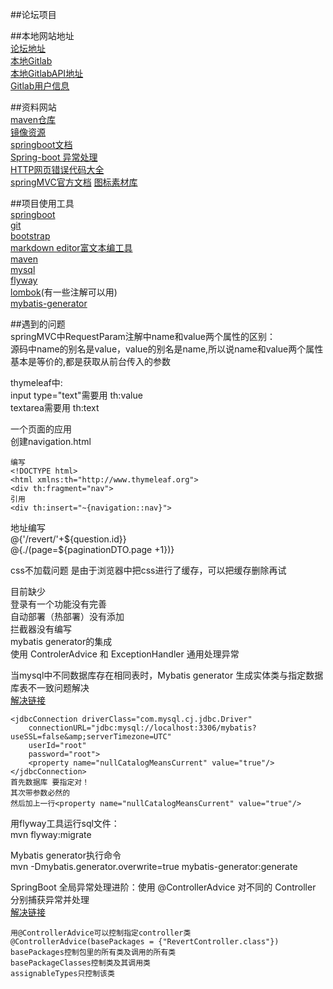 ##论坛项目<br>

##本地网站地址<br>
[论坛地址](http://localhost:8887)<br>
[本地Gitlab](http://192.168.31.174/)<br>
[本地GitlabAPI地址](http://192.168.31.174/help/api/oauth2.md)<br>
[Gitlab用户信息](http://192.168.31.174/api/v4/user?access_token=jCEq22FxbCc2Jsr7uySM)

##资料网站<br>
[maven仓库](https://mvnrepository.com/)<br>
[镜像资源](https://mirrors.tuna.tsinghua.edu.cn/)<br>
[springboot文档](https://docs.spring.io/spring-boot/docs/2.0.0.RC1/reference/htmlsingle/)<br>
[Spring-boot 异常处理](https://www.jianshu.com/p/332f42fbabe2)<br>
[HTTP网页错误代码大全](https://blog.csdn.net/admin_8888/article/details/75270112)<br>
[springMVC官方文档](https://docs.spring.io/spring/docs/5.0.1.RELEASE/spring-framework-reference/web.html#spring-web)
[图标素材库](https://www.iconfont.cn/)

##项目使用工具<br>
[springboot](https://spring.io/)<br>
[git](https://git-scm.com/)<br>
[bootstrap](https://www.bootcss.com/)<br>
[markdown editor富文本编工具](http://editor.md.ipandao.com/)<br>
[maven](http://maven.apache.org/)<br>
[mysql](https://www.mysql.com/)<br>
[flyway](https://flywaydb.org/)<br>
[lombok](https://projectlombok.org/)(有一些注解可以用)<br>
[mybatis-generator](http://mybatis.org/generator/running/running.html)<br>

##遇到的问题<br>
springMVC中RequestParam注解中name和value两个属性的区别：<br>
源码中name的别名是value，value的别名是name,所以说name和value两个属性基本是等价的,都是获取从前台传入的参数<br>

thymeleaf中:<br>
input type="text"需要用 th:value<br>
textarea需要用 th:text<br>

一个页面的应用<br>
创建navigation.html<br>

    编写
    <!DOCTYPE html>
    <html xmlns:th="http://www.thymeleaf.org">
    <div th:fragment="nav">
    引用
    <div th:insert="~{navigation::nav}">

地址编写<br>
@{'/revert/'+${question.id}}<br>
@{./(page=${paginationDTO.page +1})}<br>

css不加载问题
是由于浏览器中把css进行了缓存，可以把缓存删除再试

目前缺少<br>
登录有一个功能没有完善<br>
自动部署（热部署）没有添加<br>
拦截器没有编写<br>
mybatis generator的集成<br>
使用 ControlerAdvice 和 ExceptionHandler 通用处理异常<br>

当mysql中不同数据库存在相同表时，Mybatis generator 生成实体类与指定数据库表不一致问题解决<br>
[解决链接](https://blog.csdn.net/weixin_41809435/article/details/85207563)<br>

    <jdbcConnection driverClass="com.mysql.cj.jdbc.Driver"
        connectionURL="jdbc:mysql://localhost:3306/mybatis?useSSL=false&amp;serverTimezone=UTC"
        userId="root"
        password="root">
        <property name="nullCatalogMeansCurrent" value="true"/>
    </jdbcConnection>
    首先数据库 要指定对！
    其次带参数必然的
    然后加上一行<property name="nullCatalogMeansCurrent" value="true"/>

用flyway工具运行sql文件：<br>
mvn flyway:migrate<br>

Mybatis generator执行命令<br>
mvn -Dmybatis.generator.overwrite=true mybatis-generator:generate<br>


SpringBoot 全局异常处理进阶：使用 @ControllerAdvice 对不同的 Controller 分别捕获异常并处理<br>
[解决链接](https://blog.csdn.net/Colton_Null/article/details/88574923)

    用@ControllerAdvice可以控制指定controller类
    @ControllerAdvice(basePackages = {"RevertController.class"})
    basePackages控制包里的所有类及调用的所有类
    basePackageClasses控制类及其调用类
    assignableTypes只控制该类
